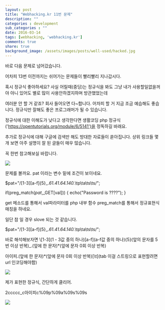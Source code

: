 ```yaml
---
layout: post
title: "Webhacking.kr 11번 문제"
description: ""
categories : development
sub_categories : ""
date: 2016-03-14
tags: [webhacking, 'webhacking.kr']
comments: true
share: true
background_image: /assets/images/posts/well-used/hacked.jpg
---
```


바로 다음 문제로 넘어갔습니다.

어차피 13번 이전까지는 쉬어가는 문제들이 빨리빨리 지나갑시다.

혹시 정규식 좋아하세요? 사실 어릴때(중딩)는 정규식을 봐도 그냥 내가 사용할일없을꺼야 아니 있어도 별로 많이 사용안하겠지하며 방관했었는데

여러분 안 할 거 같죠? 회사 들어오면 다~합니다. 어차피 할 거 지금 조금 예습해도 좋습니다. 정규식만 잘해도 좋은 프로그래머가 될 수
있습니다.

  

정규식에 대한 이해도가 낮다고 생각한다면 생활코딩 php
정규식('https://opentutorials.org/module/6/5141')을 정독하길 바래요.

추가로 정규식에 대해 구글에 검색만 해도 방대한 자료들이 쏟아집니다. 상위 링크들 몇 개 보면 아주 설명이 잘 된 글들이 매우 많습니다.

꼭 한번 참고해보실 바랍니다.

  

![](/assets/images/posts/522/247C783556E619F8311D0F.PNG)

  

문제를 볼까요. pat 이라는 변수 밑에 조건이 보이네요.

$pat="/[1-3][a-f]{5}_.*61.41.64.140.*\tp\ta\ts\ts/";

if(preg_match($pat,$_GET[val])) { echo("Password is ????"); }

  

get 메소드를 통해서 val파라미터를 php 내부 함수 preg_match를 통해서 정규표현식 매칭을 하네요.

일단 참 일 경우 slove 되는 것 같습니다.

$pat="/[1-3][a-f]{5}_.*61.41.64.140.*\tp\ta\ts\ts/";

  

바로 해석해보자면 \\[1-3](1 - 3값 중의 하나)[a-f](a-f값 중의 하나){5}(앞의 문자를 5번 이상 반복)_.(앞에 한
문자)*(앞에 문자 0회 이상 반복)

아이피.(앞에 한 문자)*(앞에 문자 0회 이상 반복)[\t](tab 이걸 스트링으로 표현할려면 url 인코딩해야함)

  

![](/assets/images/posts/522/2431D53856E6194F033CC5.PNG)

  

  

제가 표현한 정규식, 간단하게 클리어.

2ccccc_c아이피c%09p%09a%09s%09s

  

![](/assets/images/posts/522/254DFB3A56E61C260A8037.JPEG)

  

  

